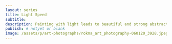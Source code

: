 ```yaml
---
layout: series
title: Light Speed
subtitle:
description: Painting with light leads to beautiful and strong abstract work.
publish: # notyet or blank
image: /assets/p/art-photographs/rokma_art_photography-060120_3928.jpeg
---
```

